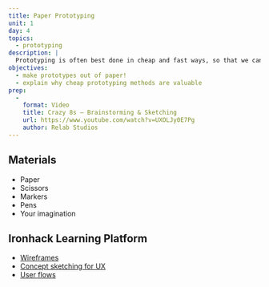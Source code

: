 ```yaml
---
title: Paper Prototyping
unit: 1
day: 4
topics:
  - prototyping
description: |
  Prototyping is often best done in cheap and fast ways, so that we can work out the kinks in design concepts quickly and deliver a better final product.
objectives:
  - make prototypes out of paper!
  - explain why cheap prototyping methods are valuable
prep:
  -
    format: Video
    title: Crazy 8s – Brainstorming & Sketching
    url: https://www.youtube.com/watch?v=UXOLJy0E7Pg
    author: Relab Studios
---
```



Materials
---------

- Paper
- Scissors
- Markers
- Pens
- Your imagination


Ironhack Learning Platform
---------

- [Wireframes](http://learn.ironhack.com/#/learning_unit/7049)
- [Concept sketching for UX](http://learn.ironhack.com/#/learning_unit/7044)
- [User flows](http://learn.ironhack.com/#/learning_unit/7039)
